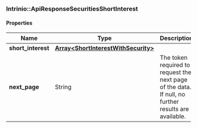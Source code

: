 

[//]: # (CLASS:Intrinio::ApiResponseSecuritiesShortInterest)

[//]: # (KIND:object)

### Intrinio::ApiResponseSecuritiesShortInterest

#### Properties

[//]: # (START_DEFINITION)

Name | Type | Description
------------ | ------------- | -------------
**short_interest** | [**Array&lt;ShortInterestWithSecurity&gt;**](ShortInterestWithSecurity.md) |  &nbsp;
**next_page** | String | The token required to request the next page of the data. If null, no further results are available. &nbsp;

[//]: # (END_DEFINITION)


[//]: # (CONTAINED_CLASS:Intrinio::ShortInterestWithSecurity)



